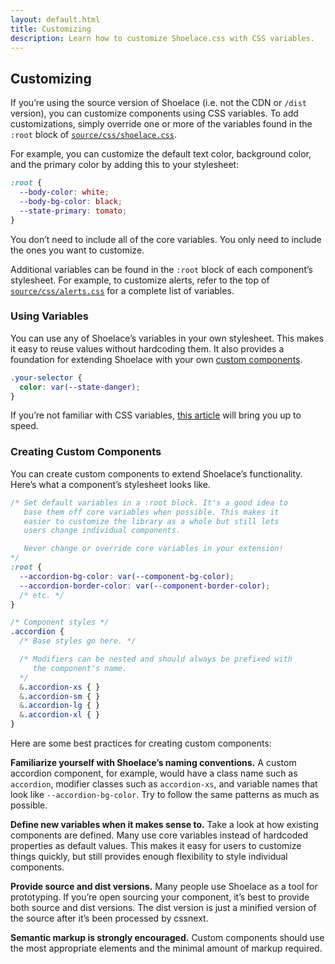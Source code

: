 ```yaml
---
layout: default.html
title: Customizing
description: Learn how to customize Shoelace.css with CSS variables.
---
```


## Customizing

If you’re using the source version of Shoelace (i.e. not the CDN or `/dist` version), you can customize components using CSS variables. To add customizations, simply override one or more of the variables found in the `:root` block of [`source/css/shoelace.css`](../source/css/shoelace.css).

For example, you can customize the default text color, background color, and the primary color by adding this to your stylesheet:

```css
:root {
  --body-color: white;
  --body-bg-color: black;
  --state-primary: tomato;
}
```

You don’t need to include all of the core variables. You only need to include the ones you want to customize.

Additional variables can be found in the `:root` block of each component’s stylesheet. For example, to customize alerts, refer to the top of [`source/css/alerts.css`](../source/css/alerts.css) for a complete list of variables.

### Using Variables

You can use any of Shoelace’s variables in your own stylesheet. This makes it easy to reuse values without hardcoding them. It also provides a foundation for extending Shoelace with your own [custom components](#creating-custom-components).

```css
.your-selector {
  color: var(--state-danger);
}
```

If you’re not familiar with CSS variables, [this article](https://developer.mozilla.org/en-US/docs/Web/CSS/Using_CSS_variables) will bring you up to speed.

### Creating Custom Components

You can create custom components to extend Shoelace’s functionality. Here’s what a component’s stylesheet looks like.

```css
/* Set default variables in a :root block. It's a good idea to
   base them off core variables when possible. This makes it
   easier to customize the library as a whole but still lets
   users change individual components.

   Never change or override core variables in your extension!
*/
:root {
  --accordion-bg-color: var(--component-bg-color);
  --accordion-border-color: var(--component-border-color);
  /* etc. */
}

/* Component styles */
.accordion {
  /* Base styles go here. */

  /* Modifiers can be nested and should always be prefixed with
     the component's name.
  */
  &.accordion-xs { }
  &.accordion-sm { }
  &.accordion-lg { }
  &.accordion-xl { }
}
```

Here are some best practices for creating custom components:

**Familiarize yourself with Shoelace’s naming conventions.** A custom accordion component, for example, would have a class name such as `accordion`, modifier classes such as `accordion-xs`, and variable names that look like `--accordion-bg-color`. Try to follow the same patterns as much as possible.

**Define new variables when it makes sense to.** Take a look at how existing components are defined. Many use core variables instead of hardcoded properties as default values. This makes it easy for users to customize things quickly, but still provides enough flexibility to style individual components.

**Provide source and dist versions.** Many people use Shoelace as a tool for prototyping. If you’re open sourcing your component, it’s best to provide both source and dist versions. The dist version is just a minified version of the source after it’s been processed by cssnext.

**Semantic markup is strongly encouraged.** Custom components should use the most appropriate elements and the minimal amount of markup required.
